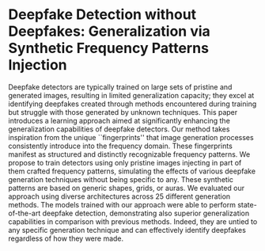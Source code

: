 # Deepfake Detection without Deepfakes: Generalization via Synthetic Frequency Patterns Injection


Deepfake detectors are typically trained on large sets of pristine and generated images, resulting in limited generalization capacity; they excel at identifying deepfakes created through methods encountered during training but struggle with those generated by unknown techniques.
This paper introduces a learning approach aimed at significantly enhancing the generalization capabilities of deepfake detectors. Our method takes inspiration from the unique ``fingerprints'' that image generation processes consistently introduce into the frequency domain. These fingerprints manifest as structured and distinctly recognizable frequency patterns. We propose to train detectors using only pristine images injecting in part of them crafted frequency patterns, simulating the effects of various deepfake generation techniques without being specific to any. These synthetic patterns are based on generic shapes, grids, or auras.
We evaluated our approach using diverse architectures across 25 different generation methods. 
The models trained with our approach were able to perform state-of-the-art deepfake detection, demonstrating also superior generalization capabilities in comparison with previous methods. Indeed, they are untied to any specific generation technique and can effectively identify deepfakes regardless of how they were made.
